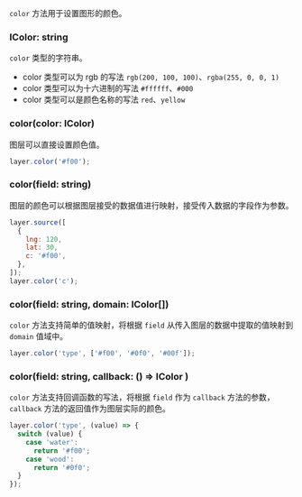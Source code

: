 
`color` 方法用于设置图形的颜色。

### IColor: string

`color` 类型的字符串。

- color 类型可以为 rgb 的写法 `rgb(200, 100, 100)`、`rgba(255, 0, 0, 1)`
- color 类型可以为十六进制的写法 `#ffffff`、`#000`
- color 类型可以是颜色名称的写法 `red`、`yellow`


### color(color: IColor)

图层可以直接设置颜色值。

```js
layer.color('#f00');
```

### color(field: string)

图层的颜色可以根据图层接受的数据值进行映射，接受传入数据的字段作为参数。

```js
layer.source([
  {
    lng: 120,
    lat: 30,
    c: '#f00',
  },
]);
layer.color('c');
```

### color(field: string, domain: IColor[])

`color` 方法支持简单的值映射，将根据 `field` 从传入图层的数据中提取的值映射到 `domain` 值域中。

```js
layer.color('type', ['#f00', '#0f0', '#00f']);
```

### color(field: string, callback: () => IColor )

`color` 方法支持回调函数的写法，将根据 `field` 作为 `callback` 方法的参数，`callback` 方法的返回值作为图层实际的颜色。

```js
layer.color('type', (value) => {
  switch (value) {
    case 'water':
      return '#f00';
    case 'wood':
      return '#0f0';
  }
});
```

